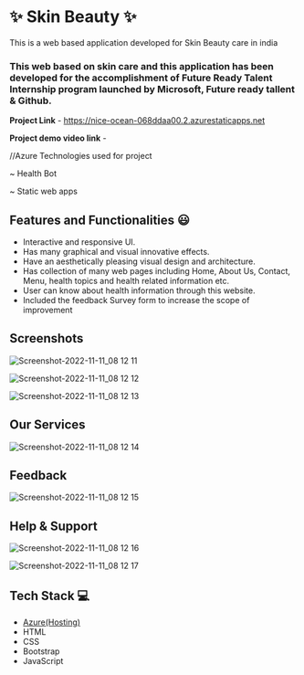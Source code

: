  # ✨ Skin Beauty  ✨

This is a web based application developed for Skin Beauty care in india

### This web based on skin care and this application has been developed for the accomplishment of Future Ready Talent Internship program launched by Microsoft, Future ready tallent & Github.


**Project Link** - https://nice-ocean-068ddaa00.2.azurestaticapps.net

**Project demo video link** -

//Azure Technologies used for project

~ Health Bot

~ Static web apps


 ## Features and Functionalities 😃

- Interactive and responsive UI.
- Has many graphical and visual innovative effects.
- Have an aesthetically pleasing visual design and architecture.
- Has collection of many web pages including Home, About Us, Contact, Menu, health topics and health related information etc.
- User can know about health information through this website.
- Included the feedback Survey form to increase the scope of improvement 

## Screenshots

![Screenshot-2022-11-11_08 12 11](https://user-images.githubusercontent.com/111976491/202237423-d476157d-2259-43e7-b2b1-07e8baa740d7.png)

![Screenshot-2022-11-11_08 12 12](https://user-images.githubusercontent.com/111976491/202237562-c0a7fe81-0170-4c96-8f76-ea1c63de96ad.png)

![Screenshot-2022-11-11_08 12 13](https://user-images.githubusercontent.com/111976491/202237647-c10ca40d-3eea-48f5-9fee-652a316a56d0.png)

  ## Our Services

![Screenshot-2022-11-11_08 12 14](https://user-images.githubusercontent.com/111976491/202237847-cecf2f4c-8d9c-4fe4-bf49-96e3a2d5d3fc.png)

  ## Feedback 

![Screenshot-2022-11-11_08 12 15](https://user-images.githubusercontent.com/111976491/202238024-78d85765-5f8e-40c4-9202-5c768eeeffc0.png)

  ## Help & Support

![Screenshot-2022-11-11_08 12 16](https://user-images.githubusercontent.com/111976491/202238291-7f839cfc-9600-40b4-822f-a5362867e6fd.png)

![Screenshot-2022-11-11_08 12 17](https://user-images.githubusercontent.com/111976491/202238429-7395bf8f-78e7-4234-b2ac-a2527c2deb95.png)


  ## Tech Stack 💻


- [Azure(Hosting)](https://azure.microsoft.com/en-in/features/azure-portal/)
- HTML
- CSS
- Bootstrap
- JavaScript
